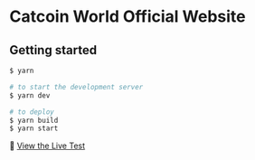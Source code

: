 # Catcoin World Official Website

## Getting started

```bash
$ yarn

# to start the development server
$ yarn dev

# to deploy
$ yarn build
$ yarn start
```

👀 [View the Live Test](https://arche-nft.vercel.app/)
